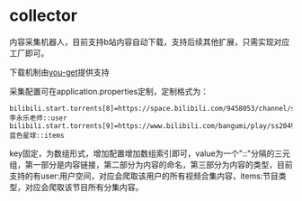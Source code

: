 # collector
内容采集机器人，目前支持b站内容自动下载，支持后续其他扩展，只需实现对应工厂即可。

下载机制由[you-get](https://github.com/soimort/you-get)提供支持

采集配置可在application.properties定制，定制格式为：
```
bilibili.start.torrents[8]=https://space.bilibili.com/9458053/channel/series::李永乐老师::user
bilibili.start.torrents[9]=https://www.bilibili.com/bangumi/play/ss20490::蓝色星球::items
```

key固定，为数组形式，增加配置增加数组索引即可，value为一个"::"分隔的三元组，第一部分是内容链接，第二部分为内容的命名，第三部分为内容的类型，目前支持的有user:用户空间，对应会爬取该用户的所有视频合集内容，items:节目类型，对应会爬取该节目所有分集内容。
